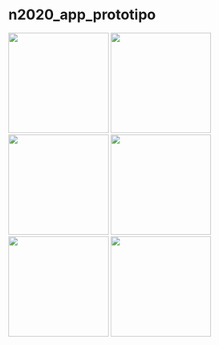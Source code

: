 # n2020_app_prototipo

<p style="align">
  <img src="https://github.com/FIAPOS/n2020_app_prototipo/blob/master/iPhone%20X-XS-11%20Pro%20%E2%80%93%201.png" width="200px">
  <img src="https://github.com/FIAPOS/n2020_app_prototipo/blob/master/iPhone%20X-XS-11%20Pro%20%E2%80%93%202.png" width="200px">
  <img src="https://github.com/FIAPOS/n2020_app_prototipo/blob/master/iPhone%20X-XS-11%20Pro%20%E2%80%93%203.png" width="200px">
  <img src="https://github.com/FIAPOS/n2020_app_prototipo/blob/master/iPhone%20X-XS-11%20Pro%20%E2%80%93%204.png" width="200px">
  <img src="https://github.com/FIAPOS/n2020_app_prototipo/blob/master/iPhone%20X-XS-11%20Pro%20%E2%80%93%205.png" width="200px">
  <img src="https://github.com/FIAPOS/n2020_app_prototipo/blob/master/iPhone%20X-XS-11%20Pro%20%E2%80%93%206.png" width="200px">
</p>
